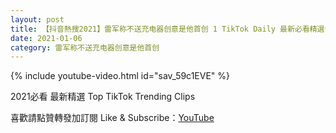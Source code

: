 ```yaml
---
layout: post
title: 【抖音熱搜2021】雷军称不送充电器创意是他首创 1 TikTok Daily 最新必看精選合集2021 01 06
date: 2021-01-06
category: 雷军称不送充电器创意是他首创
---
```


{% include youtube-video.html id="sav_59c1EVE" %}

2021必看 最新精選 Top TikTok Trending Clips

喜歡請點贊轉發加訂閱 Like & Subscribe：[YouTube](https://www.youtube.com/channel/UCAoR7VcanIPd04uEq_GIylA/videos)

